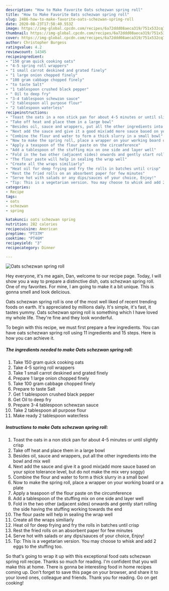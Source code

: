 ```yaml
---
description: "How to Make Favorite Oats schezwan spring roll"
title: "How to Make Favorite Oats schezwan spring roll"
slug: 2486-how-to-make-favorite-oats-schezwan-spring-roll
date: 2020-08-23T17:58:40.553Z
image: https://img-global.cpcdn.com/recipes/6a72ddd08aeca319/751x532cq70/oats-schezwan-spring-roll-recipe-main-photo.jpg
thumbnail: https://img-global.cpcdn.com/recipes/6a72ddd08aeca319/751x532cq70/oats-schezwan-spring-roll-recipe-main-photo.jpg
cover: https://img-global.cpcdn.com/recipes/6a72ddd08aeca319/751x532cq70/oats-schezwan-spring-roll-recipe-main-photo.jpg
author: Christopher Burgess
ratingvalue: 4.2
reviewcount: 14345
recipeingredient:
- "150 gram quick cooking oats"
- "4-5 spring roll wrappers"
- "1 small carrot deskined and grated finely"
- "1 large onion chopped finely"
- "100 gram cabbage chopped finely"
- "to taste Salt"
- "1 tablespoon crushed black pepper"
- " Oil to deep fry"
- "3-4 tablespoon schewzan sauce"
- "2 tablespoon all purpose flour"
- "2 tablespoon waterless"
recipeinstructions:
- "Toast the oats in a non stick pan for about 4-5 minutes or until slightly crisp"
- "Take off heat and place them in a large bowl"
- "Besides oil, sauce and wrappers, put all the other ingredients into the bowl and mix well"
- "Next add the sauce and give it a good mix(add more sauce based on your spice tolerance level, but do not make the mix very soggy)"
- "Combine the flour and water to form a thick slurry in a small bowl"
- "Now to make the spring roll, place a wrapper on your working board or a plate"
- "Apply a teaspoon of the flour paste on the circumference"
- "Add a tablespoon of the stuffing mix on one side and layer well"
- "Fold in the two other (adjacent sides) onwards and gently start rolling the side having the stuffing working towards the end"
- "The flour paste will help in sealing the wrap well"
- "Create all the wraps similiarly"
- "Heat oil for deep frying and fry the rolls in batches until crisp"
- "Rest the fried rolls on an absorbent paper for few minutes"
- "Serve hot with salads or any dips/sauces of your choice, Enjoy!"
- "Tip: This is a vegetarian version. You may choose to whisk and add 2 eggs to the stuffing too."
categories:
- Recipe
tags:
- oats
- schezwan
- spring

katakunci: oats schezwan spring 
nutrition: 282 calories
recipecuisine: American
preptime: "PT37M"
cooktime: "PT46M"
recipeyield: "3"
recipecategory: Dinner

---
```



![Oats schezwan spring roll](https://img-global.cpcdn.com/recipes/6a72ddd08aeca319/751x532cq70/oats-schezwan-spring-roll-recipe-main-photo.jpg)

Hey everyone, it's me again, Dan, welcome to our recipe page. Today, I will show you a way to prepare a distinctive dish, oats schezwan spring roll. One of my favorites. For mine, I am going to make it a bit unique. This is gonna smell and look delicious.

Oats schezwan spring roll is one of the most well liked of recent trending foods on earth. It's appreciated by millions daily. It's simple, it's fast, it tastes yummy. Oats schezwan spring roll is something which I have loved my whole life. They're fine and they look wonderful.




To begin with this recipe, we must first prepare a few ingredients. You can have oats schezwan spring roll using 11 ingredients and 15 steps. Here is how you can achieve it.

<!--inarticleads1-->

##### The ingredients needed to make Oats schezwan spring roll:

1. Take 150 gram quick cooking oats
1. Take 4-5 spring roll wrappers
1. Take 1 small carrot deskined and grated finely
1. Prepare 1 large onion chopped finely
1. Take 100 gram cabbage chopped finely
1. Prepare to taste Salt
1. Get 1 tablespoon crushed black pepper
1. Get  Oil to deep fry
1. Prepare 3-4 tablespoon schewzan sauce
1. Take 2 tablespoon all purpose flour
1. Make ready 2 tablespoon water/less




<!--inarticleads2-->

##### Instructions to make Oats schezwan spring roll:

1. Toast the oats in a non stick pan for about 4-5 minutes or until slightly crisp
1. Take off heat and place them in a large bowl
1. Besides oil, sauce and wrappers, put all the other ingredients into the bowl and mix well
1. Next add the sauce and give it a good mix(add more sauce based on your spice tolerance level, but do not make the mix very soggy)
1. Combine the flour and water to form a thick slurry in a small bowl
1. Now to make the spring roll, place a wrapper on your working board or a plate
1. Apply a teaspoon of the flour paste on the circumference
1. Add a tablespoon of the stuffing mix on one side and layer well
1. Fold in the two other (adjacent sides) onwards and gently start rolling the side having the stuffing working towards the end
1. The flour paste will help in sealing the wrap well
1. Create all the wraps similiarly
1. Heat oil for deep frying and fry the rolls in batches until crisp
1. Rest the fried rolls on an absorbent paper for few minutes
1. Serve hot with salads or any dips/sauces of your choice, Enjoy!
1. Tip: This is a vegetarian version. You may choose to whisk and add 2 eggs to the stuffing too.




So that's going to wrap it up with this exceptional food oats schezwan spring roll recipe. Thanks so much for reading. I'm confident that you will make this at home. There is gonna be interesting food in home recipes coming up. Don't forget to save this page on your browser, and share it to your loved ones, colleague and friends. Thank you for reading. Go on get cooking!
